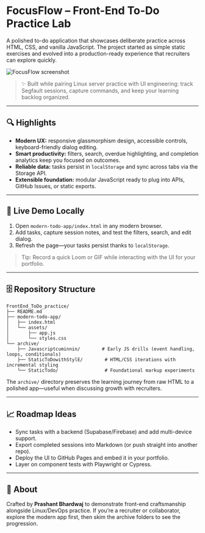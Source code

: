 # FocusFlow – Front-End To-Do Practice Lab

A polished to-do application that showcases deliberate practice across HTML, CSS, and vanilla JavaScript. The project started as simple static exercises and evolved into a production-ready experience that recruiters can explore quickly.

![FocusFlow screenshot](modern-todo-app/assets/focusflow-banner.svg)

> ✨ Built while pairing Linux server practice with UI engineering: track Segfault sessions, capture commands, and keep your learning backlog organized.

---

## 🔍 Highlights

- **Modern UX:** responsive glassmorphism design, accessible controls, keyboard-friendly dialog editing.
- **Smart productivity:** filters, search, overdue highlighting, and completion analytics keep you focused on outcomes.
- **Reliable data:** tasks persist in `localStorage` and sync across tabs via the Storage API.
- **Extensible foundation:** modular JavaScript ready to plug into APIs, GitHub Issues, or static exports.

---

## 🧪 Live Demo Locally

1. Open `modern-todo-app/index.html` in any modern browser.
2. Add tasks, capture session notes, and test the filters, search, and edit dialog.
3. Refresh the page—your tasks persist thanks to `localStorage`.

> Tip: Record a quick Loom or GIF while interacting with the UI for your portfolio.

---

## 🗄️ Repository Structure

```
FrontEnd_ToDo_practice/
├── README.md
├── modern-todo-app/
│   ├── index.html
│   └── assets/
│       ├── app.js
│       └── styles.css
└── archive/
    ├── Javascriptcuminnin/        # Early JS drills (event handling, loops, conditionals)
    ├── StaticToDowithStylE/        # HTML/CSS iterations with incremental styling
    └── StaticTodo/                 # Foundational markup experiments
```

The `archive/` directory preserves the learning journey from raw HTML to a polished app—useful when discussing growth with recruiters.

---

## 📈 Roadmap Ideas

- Sync tasks with a backend (Supabase/Firebase) and add multi-device support.
- Export completed sessions into Markdown (or push straight into another repo).
- Deploy the UI to GitHub Pages and embed it in your portfolio.
- Layer on component tests with Playwright or Cypress.

---

## 🤝 About

Crafted by **Prashant Bhardwaj** to demonstrate front-end craftsmanship alongside Linux/DevOps practice. If you’re a recruiter or collaborator, explore the modern app first, then skim the archive folders to see the progression.
